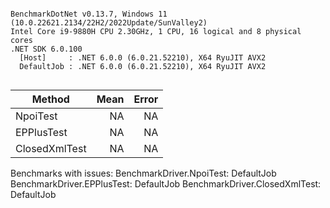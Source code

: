 ```

BenchmarkDotNet v0.13.7, Windows 11 (10.0.22621.2134/22H2/2022Update/SunValley2)
Intel Core i9-9880H CPU 2.30GHz, 1 CPU, 16 logical and 8 physical cores
.NET SDK 6.0.100
  [Host]     : .NET 6.0.0 (6.0.21.52210), X64 RyuJIT AVX2
  DefaultJob : .NET 6.0.0 (6.0.21.52210), X64 RyuJIT AVX2


```
|        Method | Mean | Error |
|-------------- |-----:|------:|
|      NpoiTest |   NA |    NA |
|    EPPlusTest |   NA |    NA |
| ClosedXmlTest |   NA |    NA |

Benchmarks with issues:
  BenchmarkDriver.NpoiTest: DefaultJob
  BenchmarkDriver.EPPlusTest: DefaultJob
  BenchmarkDriver.ClosedXmlTest: DefaultJob
